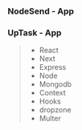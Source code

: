 ### NodeSend - App

### UpTask - App

> + React
> + Next
> + Express
> + Node
> + Mongodb
> + Context
> + Hooks
> + dropzone
> + Multer
